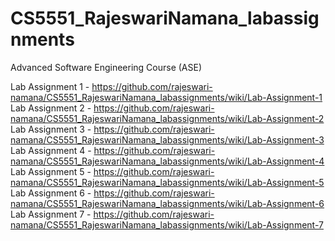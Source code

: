 # CS5551_RajeswariNamana_labassignments
Advanced Software Engineering Course (ASE)

Lab Assignment 1 - https://github.com/rajeswari-namana/CS5551_RajeswariNamana_labassignments/wiki/Lab-Assignment-1
Lab Assignment 2 - https://github.com/rajeswari-namana/CS5551_RajeswariNamana_labassignments/wiki/Lab-Assignment-2
Lab Assignment 3 - https://github.com/rajeswari-namana/CS5551_RajeswariNamana_labassignments/wiki/Lab-Assignment-3
Lab Assignment 4 - https://github.com/rajeswari-namana/CS5551_RajeswariNamana_labassignments/wiki/Lab-Assignment-4
Lab Assignment 5 - https://github.com/rajeswari-namana/CS5551_RajeswariNamana_labassignments/wiki/Lab-Assignment-5
Lab Assignment 6 - https://github.com/rajeswari-namana/CS5551_RajeswariNamana_labassignments/wiki/Lab-Assignment-6
Lab Assignment 7 - https://github.com/rajeswari-namana/CS5551_RajeswariNamana_labassignments/wiki/Lab-Assignment-7
